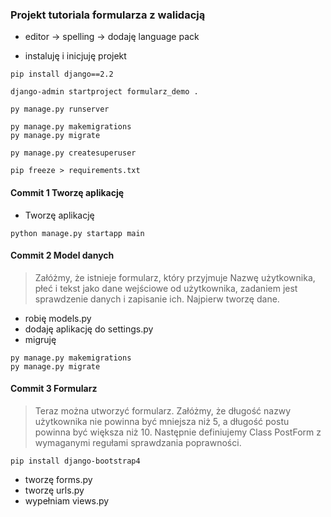 ### Projekt tutoriala formularza z walidacją

- editor -> spelling -> dodaję language pack

- instaluję i inicjuję projekt
```
pip install django==2.2

django-admin startproject formularz_demo .

py manage.py runserver

py manage.py makemigrations
py manage.py migrate

py manage.py createsuperuser

pip freeze > requirements.txt
```

#### Commit 1 Tworzę aplikację

- Tworzę aplikację
```
python manage.py startapp main
```

#### Commit 2 Model danych
> Załóżmy, że istnieje formularz, który przyjmuje Nazwę użytkownika, płeć i tekst jako dane wejściowe od użytkownika, zadaniem jest sprawdzenie danych i zapisanie ich.
> Najpierw tworzę dane.

- robię models.py
- dodaję aplikację do settings.py
- migruję
```
py manage.py makemigrations
py manage.py migrate
```

#### Commit 3 Formularz
> Teraz można utworzyć formularz. Załóżmy, że długość nazwy użytkownika nie powinna być mniejsza niż 5, 
> a długość postu powinna być większa niż 10. Następnie definiujemy Class PostForm z wymaganymi regułami 
> sprawdzania poprawności.

```
pip install django-bootstrap4
```
- tworzę forms.py
- tworzę urls.py
- wypełniam views.py
